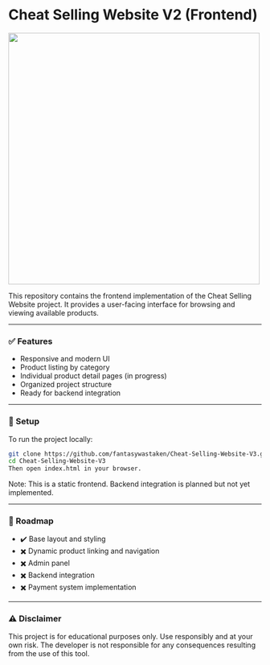 # Cheat Selling Website V2 (Frontend)

<img  src="https://i.imgur.com/e77yMQa.png" width="500">

This repository contains the frontend implementation of the Cheat Selling Website project. It provides a user-facing interface for browsing and viewing available products.

---

### ✅ Features

- Responsive and modern UI
- Product listing by category
- Individual product detail pages (in progress)
- Organized project structure
- Ready for backend integration

---

### 🔧 Setup

To run the project locally:

```bash
git clone https://github.com/fantasywastaken/Cheat-Selling-Website-V3.git
cd Cheat-Selling-Website-V3
Then open index.html in your browser.
```

Note: This is a static frontend. Backend integration is planned but not yet implemented.

---

### 📜 Roadmap
- ✔️ Base layout and styling
- ✖️ Dynamic product linking and navigation
- ✖️ Admin panel
- ✖️ Backend integration
- ✖️ Payment system implementation

---

### ⚠️ Disclaimer
This project is for educational purposes only. Use responsibly and at your own risk. The developer is not responsible for any consequences resulting from the use of this tool.
